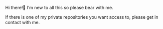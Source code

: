Hi there!👋
I’m new to all this so please bear with me.

If there is one of my private repositories you want access to, please get in contact with me.
